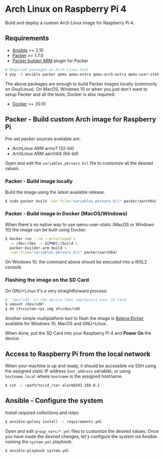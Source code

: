 # Arch Linux on Raspberry Pi 4

Build and deploy a custom Arch Linux image for Raspberry Pi 4.

## Requirements

- [Ansible](https://docs.ansible.com/ansible/2.10/installation_guide/) >= 2.10
- [Packer](https://www.packer.io/downloads) >= 1.7.0
- [Packer builder ARM](https://github.com/mkaczanowski/packer-builder-arm#quick-start) plugin for Packer

```sh
# Required packages on Arch Linux host
$ yay -S ansible packer qemu qemu-extra qemu-arch-extra qemu-user-static-bin
```

The above packages are enough to build Packer images locally (commonly on Gnu/Linux). On MacOS, Windows 10 or when you just don't want to setup Packer and all the tools, Docker is also required:

- [Docker](https://docs.docker.com/get-docker/) >= 20.10

## Packer - Build custom Arch image for Raspberry Pi

Pre-set packer sources available are:

- ArchLinux ARM armv7 (32-bit)
- ArchLinux ARM aarch64 (64-bit)

Open and edit the `variables.pkrvars.hcl` file to customize all the desired values.

### Packer - Build image locally

Build the image using the latest available release:

```sh
$ sudo packer build -var-file="variables.pkrvars.hcl" packer/aarch64/
```

### Packer - Build image in Docker (MacOS/Windows)

When there's no native way to use qemu-user-static (MacOS or Windows 10) the image can be built using Docker:

```sh
$ docker run --rm --privileged \
  -v /dev:/dev -v ${PWD}:/build \
  packer-builder-arm build \
  -var-file="variables.pkrvars.hcl" packer/aarch64/
```

On Windows 10, the command above should be executed into a WSL2 console.

### Flashing the image on the SD Card

On GNU+Linux it's a very straightforward process:

```sh
# `/dev/sdX` is the device that represents your SD Card
$ umount /dev/sdX*
$ dd if=custom-rpi.img of=/dev/sdX
```

Another simple multiplatform tool to flash the image is [Balena Etcher](https://www.balena.io/etcher/) available for Windows 10, MacOS and GNU+Linux.

When done, put the SD Card into your Raspberry Pi 4 and **Power On** the device.

## Access to Raspberry Pi from the local network

When your machine is up and ready, it should be accessible via SSH using the assigned static IP address (`net_address` variable), or using `hostname.local` where `hostname` is the assigned hostname.

```sh
$ ssh -i <path/to/id_rsa> alarm@192.168.0.1
```

## Ansible - Configure the system

Install required collections and roles:

```sh
$ ansible-galaxy install -r requirements.yml
```

Open and edit `group_vars/*.yml` files to customize the desired values. Once you have made the desired changes, let's configure the system via Ansible running the `system.yml` playbook:

```sh
$ ansible-playbook system.yml
```
